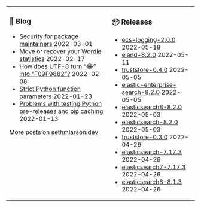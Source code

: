 <table><tr><td valign="top">

### 📰 Blog
<!-- blog starts -->
* [Security for package maintainers](http://sethmlarson.dev/blog/security-for-package-maintainers?date=2022-03-01) 2022-03-01
* [Move or recover your Wordle statistics](http://sethmlarson.dev/blog/wordle-stats?date=2022-02-17) 2022-02-17
* [How does UTF-8 turn “😂” into “F09F9882”?](http://sethmlarson.dev/blog/utf-8?date=2022-02-08) 2022-02-08
* [Strict Python function parameters](http://sethmlarson.dev/blog/strict-python-function-parameters?date=2022-01-23) 2022-01-23
* [Problems with testing Python pre-releases and pip caching](http://sethmlarson.dev/blog/python-prereleases-and-pip-cache?date=2022-01-13) 2022-01-13
<!-- blog ends -->
More posts on [sethmlarson.dev](https://sethmlarson.dev)
</td><td valign="top">

### 📦 Releases
<!-- other starts -->
* [ecs-logging-2.0.0](https://pypi.org/project/ecs-logging/2.0.0) 2022-05-18
* [eland-8.2.0](https://pypi.org/project/eland/8.2.0) 2022-05-11
* [truststore-0.4.0](https://pypi.org/project/truststore/0.4.0) 2022-05-05
* [elastic-enterprise-search-8.2.0](https://pypi.org/project/elastic-enterprise-search/8.2.0) 2022-05-05
* [elasticsearch8-8.2.0](https://pypi.org/project/elasticsearch8/8.2.0) 2022-05-03
* [elasticsearch-8.2.0](https://pypi.org/project/elasticsearch/8.2.0) 2022-05-03
* [truststore-0.3.0](https://pypi.org/project/truststore/0.3.0) 2022-04-29
* [elasticsearch-7.17.3](https://pypi.org/project/elasticsearch/7.17.3) 2022-04-26
* [elasticsearch7-7.17.3](https://pypi.org/project/elasticsearch7/7.17.3) 2022-04-26
* [elasticsearch8-8.1.3](https://pypi.org/project/elasticsearch8/8.1.3) 2022-04-26
<!-- other ends -->
</td></tr></table>

